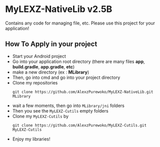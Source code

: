 # MyLEXZ-NativeLib v2.5B

Contains any code for managing file, etc. Please use this project for your application!

## How To Apply in your project
* Start your Android project
* Go into your application root directory (there are many files **app**, **build.gradle**, **app.gradle**, **etc**)
* make a new directory (ex : **MLibrary**)
* Then, go into cmd and go into your project directory
* Clone my repositories
  ```
  git clone https://github.com/AlexzPurewoko/MyLEXZ-NativeLib.git MLibrary
  ```
* wait a few moments, then go into ```MLibrary/jni``` folders
* Then you see the ```MyLEXZ-Cutils``` empty folders
* Clone my ```MyLEXZ-Cutils``` by 
  ```
  git clone https://github.com/AlexzPurewoko/MyLEXZ-Cutils.git MyLEXZ-Cutils
  ```
* Enjoy my libraries!
